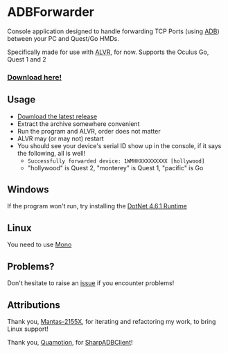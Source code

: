 # ADBForwarder

Console application designed to handle forwarding TCP Ports (using [ADB](https://developer.android.com/studio/command-line/adb)) between your PC and Quest/Go HMDs. 

Specifically made for use with [ALVR](https://github.com/alvr-org/ALVR), for now. Supports the Oculus Go, Quest 1 and 2

### [Download here!](https://github.com/AtlasTheProto/ADBForwarder/releases/latest/download/ADBForwarder.zip)

## Usage

* [Download the latest release](https://github.com/AtlasTheProto/ADBForwarder/releases/latest/download/ADBForwarder.zip)
* Extract the archive somewhere convenient
* Run the program and ALVR, order does not matter
* ALVR may (or may not) restart
* You should see your device's serial ID show up in the console, if it says the following, all is well!
    * `Successfully forwarded device: 1WMHHXXXXXXXXX [hollywood]`
    * "hollywood" is Quest 2, "monterey" is Quest 1, "pacific" is Go

## Windows

If the program won't run, try installing the [DotNet 4.6.1 Runtime](https://www.microsoft.com/en-us/download/details.aspx?id=49982)

## Linux

You need to use [Mono](https://www.mono-project.com/download/stable/)

## Problems?

Don't hesitate to raise an [issue](https://github.com/AtlasTheProto/ADBForwarder/issues) if you encounter problems!

## Attributions

Thank you, [Mantas-2155X](https://github.com/Mantas-2155X), for iterating and refactoring my work, to bring Linux support!

Thank you, [Quamotion](https://github.com/quamotion), for [SharpADBClient](https://github.com/quamotion/madb)!
